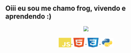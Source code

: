 ## Oiii eu sou me chamo frog, vivendo e aprendendo :)
<div align="center">
  <a href="https://github.com/RealFrog">
  <img height="180em" src="https://github-readme-stats.vercel.app/api?username=Frogger&show_icons=true&theme=dark&include_all_commits=true&count_private=true"/>
  
  <div align="center">
  <a href="https://github.com/Realfrog">
</div>
<div style="display: inline_block"><br>
  <img align="center" alt="Frog-Js" height="30" width="40" src="https://raw.githubusercontent.com/devicons/devicon/master/icons/javascript/javascript-plain.svg">
  <img align="center" alt="Frog-HTML" height="30" width="40" src="https://raw.githubusercontent.com/devicons/devicon/master/icons/html5/html5-original.svg">
  <img align="center" alt="Frog-CSS" height="30" width="40" src="https://raw.githubusercontent.com/devicons/devicon/master/icons/css3/css3-original.svg">
  <img align="center" alt="Frog-Python" height="30" width="40" src="https://raw.githubusercontent.com/devicons/devicon/master/icons/python/python-original.svg">

